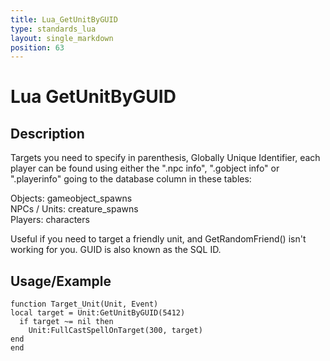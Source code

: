 ```yaml
---
title: Lua_GetUnitByGUID
type: standards_lua
layout: single_markdown
position: 63
---
```


# Lua GetUnitByGUID

## Description

Targets you need to specify in parenthesis, Globally Unique Identifier, each player can be found using either the ".npc info", ".gobject info" or ".playerinfo" going to the database column in these tables:

Objects: gameobject_spawns              
NPCs / Units: creature_spawns              
Players: characters              

Useful if you need to target a friendly unit, and GetRandomFriend() isn't working for you. GUID is also known as the SQL ID.

## Usage/Example

```
function Target_Unit(Unit, Event)
local target = Unit:GetUnitByGUID(5412)
  if target ~= nil then
    Unit:FullCastSpellOnTarget(300, target)
end
end
```
